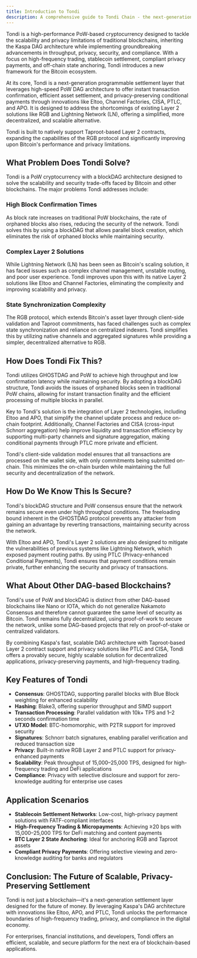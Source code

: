 ```yaml
---
title: Introduction to Tondi
description: A comprehensive guide to Tondi Chain - the next-generation PoW-based cryptocurrency
---
```


Tondi is a high-performance PoW-based cryptocurrency designed to tackle the scalability and privacy limitations of traditional blockchains, inheriting the Kaspa DAG architecture while implementing groundbreaking advancements in throughput, privacy, security, and compliance. With a focus on high-frequency trading, stablecoin settlement, compliant privacy payments, and off-chain state anchoring, Tondi introduces a new framework for the Bitcoin ecosystem.

At its core, Tondi is a next-generation programmable settlement layer that leverages high-speed PoW DAG architecture to offer instant transaction confirmation, efficient asset settlement, and privacy-preserving conditional payments through innovations like Eltoo, Channel Factories, CISA, PTLC, and APO. It is designed to address the shortcomings of existing Layer 2 solutions like RGB and Lightning Network (LN), offering a simplified, more decentralized, and scalable alternative.

Tondi is built to natively support Taproot-based Layer 2 contracts, expanding the capabilities of the RGB protocol and significantly improving upon Bitcoin's performance and privacy limitations.

## What Problem Does Tondi Solve?

Tondi is a PoW cryptocurrency with a blockDAG architecture designed to solve the scalability and security trade-offs faced by Bitcoin and other blockchains. The major problems Tondi addresses include:

### High Block Confirmation Times

As block rate increases on traditional PoW blockchains, the rate of orphaned blocks also rises, reducing the security of the network. Tondi solves this by using a blockDAG that allows parallel block creation, which eliminates the risk of orphaned blocks while maintaining security.

### Complex Layer 2 Solutions

While Lightning Network (LN) has been seen as Bitcoin's scaling solution, it has faced issues such as complex channel management, unstable routing, and poor user experience. Tondi improves upon this with its native Layer 2 solutions like Eltoo and Channel Factories, eliminating the complexity and improving scalability and privacy.

### State Synchronization Complexity

The RGB protocol, which extends Bitcoin's asset layer through client-side validation and Taproot commitments, has faced challenges such as complex state synchronization and reliance on centralized indexers. Tondi simplifies this by utilizing native channels and aggregated signatures while providing a simpler, decentralized alternative to RGB.

## How Does Tondi Fix This?

Tondi utilizes GHOSTDAG and PoW to achieve high throughput and low confirmation latency while maintaining security. By adopting a blockDAG structure, Tondi avoids the issues of orphaned blocks seen in traditional PoW chains, allowing for instant transaction finality and the efficient processing of multiple blocks in parallel.

Key to Tondi's solution is the integration of Layer 2 technologies, including Eltoo and APO, that simplify the channel update process and reduce on-chain footprint. Additionally, Channel Factories and CISA (cross-input Schnorr aggregation) help improve liquidity and transaction efficiency by supporting multi-party channels and signature aggregation, making conditional payments through PTLC more private and efficient.

Tondi's client-side validation model ensures that all transactions are processed on the wallet side, with only commitments being submitted on-chain. This minimizes the on-chain burden while maintaining the full security and decentralization of the network.

## How Do We Know This Is Secure?

Tondi's blockDAG structure and PoW consensus ensure that the network remains secure even under high throughput conditions. The freeloading bound inherent in the GHOSTDAG protocol prevents any attacker from gaining an advantage by reverting transactions, maintaining security across the network.

With Eltoo and APO, Tondi's Layer 2 solutions are also designed to mitigate the vulnerabilities of previous systems like Lightning Network, which exposed payment routing paths. By using PTLC (Privacy-enhanced Conditional Payments), Tondi ensures that payment conditions remain private, further enhancing the security and privacy of transactions.

## What About Other DAG-based Blockchains?

Tondi's use of PoW and blockDAG is distinct from other DAG-based blockchains like Nano or IOTA, which do not generalize Nakamoto Consensus and therefore cannot guarantee the same level of security as Bitcoin. Tondi remains fully decentralized, using proof-of-work to secure the network, unlike some DAG-based projects that rely on proof-of-stake or centralized validators.

By combining Kaspa's fast, scalable DAG architecture with Taproot-based Layer 2 contract support and privacy solutions like PTLC and CISA, Tondi offers a provably secure, highly scalable solution for decentralized applications, privacy-preserving payments, and high-frequency trading.

## Key Features of Tondi

- **Consensus**: GHOSTDAG, supporting parallel blocks with Blue Block weighting for enhanced scalability
- **Hashing**: Blake3, offering superior throughput and SIMD support
- **Transaction Processing**: Parallel validation with 10k+ TPS and 1–2 seconds confirmation time
- **UTXO Model**: BTC-homomorphic, with P2TR support for improved security
- **Signatures**: Schnorr batch signatures, enabling parallel verification and reduced transaction size
- **Privacy**: Built-in native RGB Layer 2 and PTLC support for privacy-enhanced payments
- **Scalability**: Peak throughput of 15,000–25,000 TPS, designed for high-frequency trading and DeFi applications
- **Compliance**: Privacy with selective disclosure and support for zero-knowledge auditing for enterprise use cases

## Application Scenarios

- **Stablecoin Settlement Networks**: Low-cost, high-privacy payment solutions with FATF-compliant interfaces
- **High-Frequency Trading & Micropayments**: Achieving ≥20 bps with 15,000–25,000 TPS for DeFi matching and content payments
- **BTC Layer 2 State Anchoring**: Ideal for anchoring RGB and Taproot assets
- **Compliant Privacy Payments**: Offering selective viewing and zero-knowledge auditing for banks and regulators

## Conclusion: The Future of Scalable, Privacy-Preserving Settlement

Tondi is not just a blockchain—it's a next-generation settlement layer designed for the future of money. By leveraging Kaspa's DAG architecture with innovations like Eltoo, APO, and PTLC, Tondi unlocks the performance boundaries of high-frequency trading, privacy, and compliance in the digital economy.

For enterprises, financial institutions, and developers, Tondi offers an efficient, scalable, and secure platform for the next era of blockchain-based applications.